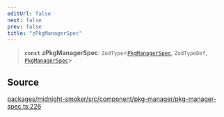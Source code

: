 ```yaml
---
editUrl: false
next: false
prev: false
title: "zPkgManagerSpec"
---
```


> **`const`** **zPkgManagerSpec**: `ZodType`\<[`PkgManagerSpec`](/api/midnight-smoker/midnight-smoker/plugin/helpers/classes/pkgmanagerspec/), `ZodTypeDef`, [`PkgManagerSpec`](/api/midnight-smoker/midnight-smoker/plugin/helpers/classes/pkgmanagerspec/)\>

## Source

[packages/midnight-smoker/src/component/pkg-manager/pkg-manager-spec.ts:226](https://github.com/boneskull/midnight-smoker/blob/417858b/packages/midnight-smoker/src/component/pkg-manager/pkg-manager-spec.ts#L226)
